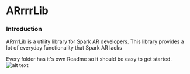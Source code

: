 # ARrrrLib
### Introduction
ARrrrLib is a utility library for Spark AR developers.
This library provides a lot of everyday functionality that Spark AR lacks

Every folder has it's own Readme so it should be easy to get started. <br>
![alt text](https://github.com/ypmits/ARrrrLib/blob/develop/images/pirate.png)
